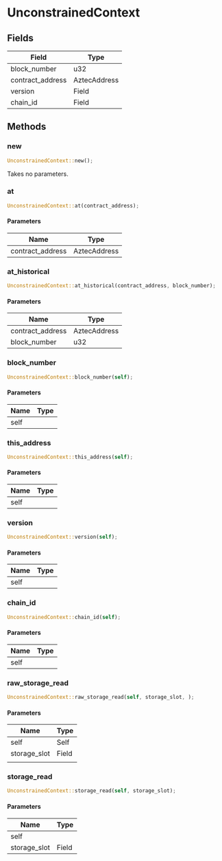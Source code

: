 # UnconstrainedContext

## Fields
| Field | Type |
| --- | --- |
| block_number | u32 |
| contract_address | AztecAddress |
| version | Field |
| chain_id | Field |

## Methods

### new

```rust
UnconstrainedContext::new();
```

Takes no parameters.

### at

```rust
UnconstrainedContext::at(contract_address);
```

#### Parameters
| Name | Type |
| --- | --- |
| contract_address | AztecAddress |

### at_historical

```rust
UnconstrainedContext::at_historical(contract_address, block_number);
```

#### Parameters
| Name | Type |
| --- | --- |
| contract_address | AztecAddress |
| block_number | u32 |

### block_number

```rust
UnconstrainedContext::block_number(self);
```

#### Parameters
| Name | Type |
| --- | --- |
| self |  |

### this_address

```rust
UnconstrainedContext::this_address(self);
```

#### Parameters
| Name | Type |
| --- | --- |
| self |  |

### version

```rust
UnconstrainedContext::version(self);
```

#### Parameters
| Name | Type |
| --- | --- |
| self |  |

### chain_id

```rust
UnconstrainedContext::chain_id(self);
```

#### Parameters
| Name | Type |
| --- | --- |
| self |  |

### raw_storage_read

```rust
UnconstrainedContext::raw_storage_read(self, storage_slot, );
```

#### Parameters
| Name | Type |
| --- | --- |
| self | Self |
| storage_slot | Field |
|  |  |

### storage_read

```rust
UnconstrainedContext::storage_read(self, storage_slot);
```

#### Parameters
| Name | Type |
| --- | --- |
| self |  |
| storage_slot | Field |

